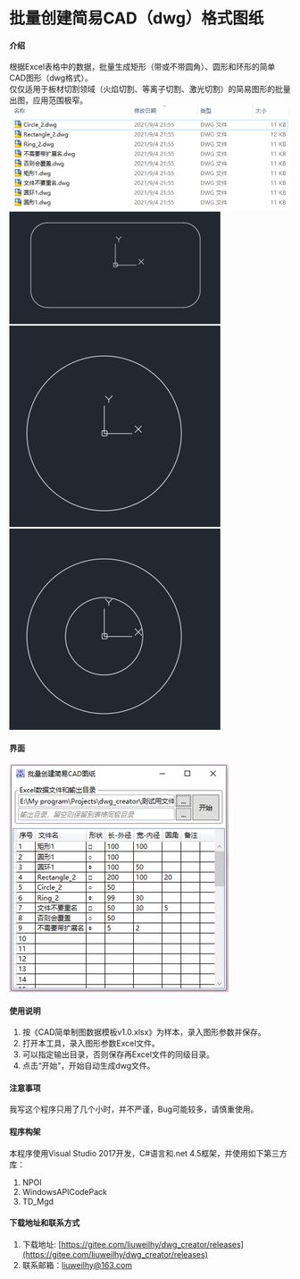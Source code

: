 # 批量创建简易CAD（dwg）格式图纸

#### 介绍
根据Excel表格中的数据，批量生成矩形（带或不带圆角）、圆形和环形的简单CAD图形（dwg格式）。  
仅仅适用于板材切割领域（火焰切割、等离子切割、激光切割）的简易图形的批量出图，应用范围极窄。
![GUI](./images/输出结果.png "Optional title")  
![GUI](./images/矩形.png "Optional title")  
![GUI](./images/圆形.png "Optional title")  
![GUI](./images/圆环.png "Optional title")  

#### 界面
![GUI](./images/GUI.png "Optional title")

#### 使用说明
1.  按《CAD简单制图数据模板v1.0.xlsx》为样本，录入图形参数并保存。
2.  打开本工具，录入图形参数Excel文件。
3.  可以指定输出目录，否则保存再Excel文件的同级目录。
4.  点击“开始”，开始自动生成dwg文件。

#### 注意事项
我写这个程序只用了几个小时，并不严谨，Bug可能较多，请慎重使用。

#### 程序构架
本程序使用Visual Studio 2017开发，C#语言和.net 4.5框架，并使用如下第三方库：
1. NPOI
2. WindowsAPICodePack
3. TD_Mgd

#### 下载地址和联系方式
1.  下载地址: [https://gitee.com/liuweilhy/dwg_creator/releases](https://gitee.com/liuweilhy/dwg_creator/releases)
2.  联系邮箱：[liuweilhy@163.com](mailto:liuweilhy@163.com)
